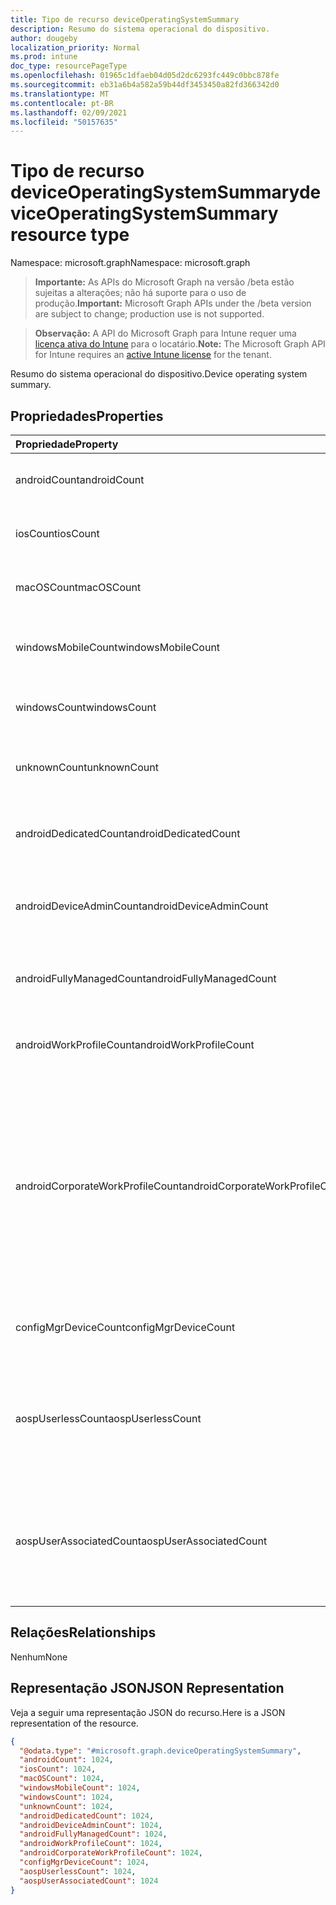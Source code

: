 ```yaml
---
title: Tipo de recurso deviceOperatingSystemSummary
description: Resumo do sistema operacional do dispositivo.
author: dougeby
localization_priority: Normal
ms.prod: intune
doc_type: resourcePageType
ms.openlocfilehash: 01965c1dfaeb04d05d2dc6293fc449c0bbc878fe
ms.sourcegitcommit: eb31a6b4a582a59b44df3453450a82fd366342d0
ms.translationtype: MT
ms.contentlocale: pt-BR
ms.lasthandoff: 02/09/2021
ms.locfileid: "50157635"
---
```

# <a name="deviceoperatingsystemsummary-resource-type"></a><span data-ttu-id="22a16-103">Tipo de recurso deviceOperatingSystemSummary</span><span class="sxs-lookup"><span data-stu-id="22a16-103">deviceOperatingSystemSummary resource type</span></span>

<span data-ttu-id="22a16-104">Namespace: microsoft.graph</span><span class="sxs-lookup"><span data-stu-id="22a16-104">Namespace: microsoft.graph</span></span>

> <span data-ttu-id="22a16-105">**Importante:** As APIs do Microsoft Graph na versão /beta estão sujeitas a alterações; não há suporte para o uso de produção.</span><span class="sxs-lookup"><span data-stu-id="22a16-105">**Important:** Microsoft Graph APIs under the /beta version are subject to change; production use is not supported.</span></span>

> <span data-ttu-id="22a16-106">**Observação:** A API do Microsoft Graph para Intune requer uma [licença ativa do Intune](https://go.microsoft.com/fwlink/?linkid=839381) para o locatário.</span><span class="sxs-lookup"><span data-stu-id="22a16-106">**Note:** The Microsoft Graph API for Intune requires an [active Intune license](https://go.microsoft.com/fwlink/?linkid=839381) for the tenant.</span></span>

<span data-ttu-id="22a16-107">Resumo do sistema operacional do dispositivo.</span><span class="sxs-lookup"><span data-stu-id="22a16-107">Device operating system summary.</span></span>

## <a name="properties"></a><span data-ttu-id="22a16-108">Propriedades</span><span class="sxs-lookup"><span data-stu-id="22a16-108">Properties</span></span>
|<span data-ttu-id="22a16-109">Propriedade</span><span class="sxs-lookup"><span data-stu-id="22a16-109">Property</span></span>|<span data-ttu-id="22a16-110">Tipo</span><span class="sxs-lookup"><span data-stu-id="22a16-110">Type</span></span>|<span data-ttu-id="22a16-111">Descrição</span><span class="sxs-lookup"><span data-stu-id="22a16-111">Description</span></span>|
|:---|:---|:---|
|<span data-ttu-id="22a16-112">androidCount</span><span class="sxs-lookup"><span data-stu-id="22a16-112">androidCount</span></span>|<span data-ttu-id="22a16-113">Int32</span><span class="sxs-lookup"><span data-stu-id="22a16-113">Int32</span></span>|<span data-ttu-id="22a16-114">Número da contagem de dispositivos Android.</span><span class="sxs-lookup"><span data-stu-id="22a16-114">Number of android device count.</span></span>|
|<span data-ttu-id="22a16-115">iosCount</span><span class="sxs-lookup"><span data-stu-id="22a16-115">iosCount</span></span>|<span data-ttu-id="22a16-116">Int32</span><span class="sxs-lookup"><span data-stu-id="22a16-116">Int32</span></span>|<span data-ttu-id="22a16-117">Número da contagem de dispositivo iOS.</span><span class="sxs-lookup"><span data-stu-id="22a16-117">Number of iOS device count.</span></span>|
|<span data-ttu-id="22a16-118">macOSCount</span><span class="sxs-lookup"><span data-stu-id="22a16-118">macOSCount</span></span>|<span data-ttu-id="22a16-119">Int32</span><span class="sxs-lookup"><span data-stu-id="22a16-119">Int32</span></span>|<span data-ttu-id="22a16-120">Número da contagem de dispositivos Mac OS X.</span><span class="sxs-lookup"><span data-stu-id="22a16-120">Number of Mac OS X device count.</span></span>|
|<span data-ttu-id="22a16-121">windowsMobileCount</span><span class="sxs-lookup"><span data-stu-id="22a16-121">windowsMobileCount</span></span>|<span data-ttu-id="22a16-122">Int32</span><span class="sxs-lookup"><span data-stu-id="22a16-122">Int32</span></span>|<span data-ttu-id="22a16-123">Número da contagem de dispositivos móveis Windows.</span><span class="sxs-lookup"><span data-stu-id="22a16-123">Number of Windows mobile device count.</span></span>|
|<span data-ttu-id="22a16-124">windowsCount</span><span class="sxs-lookup"><span data-stu-id="22a16-124">windowsCount</span></span>|<span data-ttu-id="22a16-125">Int32</span><span class="sxs-lookup"><span data-stu-id="22a16-125">Int32</span></span>|<span data-ttu-id="22a16-126">Número da contagem de dispositivos Windows.</span><span class="sxs-lookup"><span data-stu-id="22a16-126">Number of Windows device count.</span></span>|
|<span data-ttu-id="22a16-127">unknownCount</span><span class="sxs-lookup"><span data-stu-id="22a16-127">unknownCount</span></span>|<span data-ttu-id="22a16-128">Int32</span><span class="sxs-lookup"><span data-stu-id="22a16-128">Int32</span></span>|<span data-ttu-id="22a16-129">Número da contagem de dispositivos desconhecidos.</span><span class="sxs-lookup"><span data-stu-id="22a16-129">Number of unknown device count.</span></span>|
|<span data-ttu-id="22a16-130">androidDedicatedCount</span><span class="sxs-lookup"><span data-stu-id="22a16-130">androidDedicatedCount</span></span>|<span data-ttu-id="22a16-131">Int32</span><span class="sxs-lookup"><span data-stu-id="22a16-131">Int32</span></span>|<span data-ttu-id="22a16-132">Número de dispositivos Android dedicados.</span><span class="sxs-lookup"><span data-stu-id="22a16-132">Number of dedicated Android devices.</span></span>|
|<span data-ttu-id="22a16-133">androidDeviceAdminCount</span><span class="sxs-lookup"><span data-stu-id="22a16-133">androidDeviceAdminCount</span></span>|<span data-ttu-id="22a16-134">Int32</span><span class="sxs-lookup"><span data-stu-id="22a16-134">Int32</span></span>|<span data-ttu-id="22a16-135">Número de dispositivos Android de administração de dispositivos.</span><span class="sxs-lookup"><span data-stu-id="22a16-135">Number of device admin Android devices.</span></span>|
|<span data-ttu-id="22a16-136">androidFullyManagedCount</span><span class="sxs-lookup"><span data-stu-id="22a16-136">androidFullyManagedCount</span></span>|<span data-ttu-id="22a16-137">Int32</span><span class="sxs-lookup"><span data-stu-id="22a16-137">Int32</span></span>|<span data-ttu-id="22a16-138">Número de dispositivos Android totalmente gerenciados.</span><span class="sxs-lookup"><span data-stu-id="22a16-138">Number of fully managed Android devices.</span></span>|
|<span data-ttu-id="22a16-139">androidWorkProfileCount</span><span class="sxs-lookup"><span data-stu-id="22a16-139">androidWorkProfileCount</span></span>|<span data-ttu-id="22a16-140">Int32</span><span class="sxs-lookup"><span data-stu-id="22a16-140">Int32</span></span>|<span data-ttu-id="22a16-141">Número de dispositivos Android de perfil de trabalho.</span><span class="sxs-lookup"><span data-stu-id="22a16-141">Number of work profile Android devices.</span></span>|
|<span data-ttu-id="22a16-142">androidCorporateWorkProfileCount</span><span class="sxs-lookup"><span data-stu-id="22a16-142">androidCorporateWorkProfileCount</span></span>|<span data-ttu-id="22a16-143">Int32</span><span class="sxs-lookup"><span data-stu-id="22a16-143">Int32</span></span>|<span data-ttu-id="22a16-144">A contagem de dispositivos Android de perfil de trabalho corporativo.</span><span class="sxs-lookup"><span data-stu-id="22a16-144">The count of Corporate work profile Android devices.</span></span> <span data-ttu-id="22a16-145">Também conhecido como Corporate Owned Personally Enabled (COPE).</span><span class="sxs-lookup"><span data-stu-id="22a16-145">Also known as Corporate Owned Personally Enabled (COPE).</span></span> <span data-ttu-id="22a16-146">Valores válidos -1 a 2147483647</span><span class="sxs-lookup"><span data-stu-id="22a16-146">Valid values -1 to 2147483647</span></span>|
|<span data-ttu-id="22a16-147">configMgrDeviceCount</span><span class="sxs-lookup"><span data-stu-id="22a16-147">configMgrDeviceCount</span></span>|<span data-ttu-id="22a16-148">Int32</span><span class="sxs-lookup"><span data-stu-id="22a16-148">Int32</span></span>|<span data-ttu-id="22a16-149">Número de dispositivos gerenciados pelo ConfigMgr.</span><span class="sxs-lookup"><span data-stu-id="22a16-149">Number of ConfigMgr managed devices.</span></span>|
|<span data-ttu-id="22a16-150">aospUserlessCount</span><span class="sxs-lookup"><span data-stu-id="22a16-150">aospUserlessCount</span></span>|<span data-ttu-id="22a16-151">Int32</span><span class="sxs-lookup"><span data-stu-id="22a16-151">Int32</span></span>|<span data-ttu-id="22a16-152">Número de dispositivos Android sem usuário AOSP.</span><span class="sxs-lookup"><span data-stu-id="22a16-152">Number of AOSP userless Android devices.</span></span> <span data-ttu-id="22a16-153">Valores válidos de 0 a 2147483647</span><span class="sxs-lookup"><span data-stu-id="22a16-153">Valid values 0 to 2147483647</span></span>|
|<span data-ttu-id="22a16-154">aospUserAssociatedCount</span><span class="sxs-lookup"><span data-stu-id="22a16-154">aospUserAssociatedCount</span></span>|<span data-ttu-id="22a16-155">Int32</span><span class="sxs-lookup"><span data-stu-id="22a16-155">Int32</span></span>|<span data-ttu-id="22a16-156">Número de dispositivos Android associados ao usuário AOSP.</span><span class="sxs-lookup"><span data-stu-id="22a16-156">Number of AOSP user-associated Android devices.</span></span> <span data-ttu-id="22a16-157">Valores válidos de 0 a 2147483647</span><span class="sxs-lookup"><span data-stu-id="22a16-157">Valid values 0 to 2147483647</span></span>|

## <a name="relationships"></a><span data-ttu-id="22a16-158">Relações</span><span class="sxs-lookup"><span data-stu-id="22a16-158">Relationships</span></span>
<span data-ttu-id="22a16-159">Nenhum</span><span class="sxs-lookup"><span data-stu-id="22a16-159">None</span></span>

## <a name="json-representation"></a><span data-ttu-id="22a16-160">Representação JSON</span><span class="sxs-lookup"><span data-stu-id="22a16-160">JSON Representation</span></span>
<span data-ttu-id="22a16-161">Veja a seguir uma representação JSON do recurso.</span><span class="sxs-lookup"><span data-stu-id="22a16-161">Here is a JSON representation of the resource.</span></span>
<!-- {
  "blockType": "resource",
  "@odata.type": "microsoft.graph.deviceOperatingSystemSummary"
}
-->
``` json
{
  "@odata.type": "#microsoft.graph.deviceOperatingSystemSummary",
  "androidCount": 1024,
  "iosCount": 1024,
  "macOSCount": 1024,
  "windowsMobileCount": 1024,
  "windowsCount": 1024,
  "unknownCount": 1024,
  "androidDedicatedCount": 1024,
  "androidDeviceAdminCount": 1024,
  "androidFullyManagedCount": 1024,
  "androidWorkProfileCount": 1024,
  "androidCorporateWorkProfileCount": 1024,
  "configMgrDeviceCount": 1024,
  "aospUserlessCount": 1024,
  "aospUserAssociatedCount": 1024
}
```




